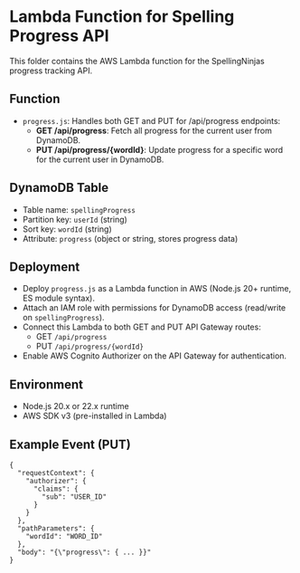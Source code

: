 # Lambda Function for Spelling Progress API

This folder contains the AWS Lambda function for the SpellingNinjas progress tracking API.

## Function

- `progress.js`: Handles both GET and PUT for /api/progress endpoints:
  - **GET /api/progress**: Fetch all progress for the current user from DynamoDB.
  - **PUT /api/progress/{wordId}**: Update progress for a specific word for the current user in DynamoDB.

## DynamoDB Table
- Table name: `spellingProgress`
- Partition key: `userId` (string)
- Sort key: `wordId` (string)
- Attribute: `progress` (object or string, stores progress data)

## Deployment
- Deploy `progress.js` as a Lambda function in AWS (Node.js 20+ runtime, ES module syntax).
- Attach an IAM role with permissions for DynamoDB access (read/write on `spellingProgress`).
- Connect this Lambda to both GET and PUT API Gateway routes:
  - GET `/api/progress`
  - PUT `/api/progress/{wordId}`
- Enable AWS Cognito Authorizer on the API Gateway for authentication.

## Environment
- Node.js 20.x or 22.x runtime
- AWS SDK v3 (pre-installed in Lambda)

## Example Event (PUT)
```
{
  "requestContext": {
    "authorizer": {
      "claims": {
        "sub": "USER_ID"
      }
    }
  },
  "pathParameters": {
    "wordId": "WORD_ID"
  },
  "body": "{\"progress\": { ... }}"
}
``` 